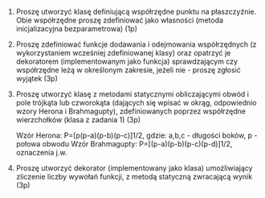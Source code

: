 1. Proszę utworzyć klasę definiującą współrzędne punktu na płaszczyźnie. Obie współrzędne proszę zdefiniować jako własności (metoda inicjalizacyjna bezparametrowa) (1p)

2. Proszę zdefiniować funkcje dodawania i odejmowania współrzędnych (z wykorzystaniem wcześniej zdefiniowanej klasy) oraz opatrzyć je dekoratorem (implementowanym jako funkcja) sprawdzającym czy współrzędne leżą w określonym zakresie, jeżeli nie - proszę zgłosić wyjątek (3p)

3. Proszę utworzyć klasę z metodami statycznymi obliczającymi obwód i pole trójkąta lub czworokąta (dających się wpisać w okrąg, odpowiednio wzory Herona i Brahmagupty), zdefiniowanych poprzez współrzędne wierzchołków (klasa z zadania 1) (3p)

    Wzór Herona: P=[p(p-a)(p-b)(p-c)]1/2, gdzie: a,b,c - długości boków, p - połowa obwodu
    Wzór Brahmagupty: P=[(p-a)(p-b)(p-c)(p-d)]1/2, oznaczenia j.w.

4. Proszę utworzyć dekorator (implementowany jako klasa) umożliwiający zliczenie liczby wywołań funkcji, z metodą statyczną zwracającą wynik (3p)